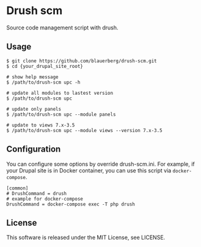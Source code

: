 # Drush scm
Source code management script with drush.

## Usage

```
$ git clone https://github.com/blauerberg/drush-scm.git
$ cd {your_drupal_site_root}

# show help message
$ /path/to/drush-scm upc -h

# update all modules to lastest version
$ /path/to/drush-scm upc

# update only panels
$ /path/to/drush-scm upc --module panels

# update to views 7.x-3.5
$ /path/to/drush-scm upc --module views --version 7.x-3.5
```

## Configuration

You can configure some options by override drush-scm.ini.
For example, if your Drupal site is in Docker container, you can use this script via `docker-compose`.

```
[common]
# DrushCommand = drush
# example for docker-compose
DrushCommand = docker-compose exec -T php drush
```

## License
This software is released under the MIT License, see LICENSE.
